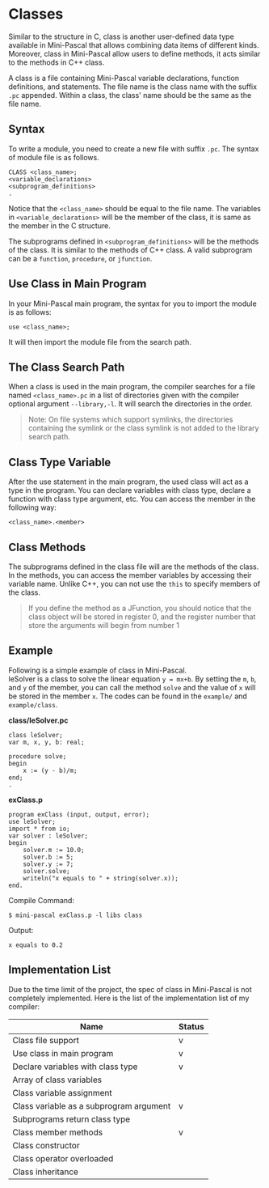 # Classes
Similar to the structure in C, class is another user-defined data type available in Mini-Pascal that allows combining data items of different kinds. Moreover, class in Mini-Pascal allow users to define methods, it acts similar to the methods in C++ class.

A class is a file containing Mini-Pascal variable declarations, function definitions, and statements. The file name is the class name with the suffix `.pc` appended. Within a class, the class' name should be the same as the file name.

## Syntax
To write a module, you need to create a new file with suffix `.pc`. The syntax of module file is as follows.
```
CLASS <class_name>;
<variable_declarations>
<subprogram_definitions>
.
```
Notice that the `<class_name>` should be equal to the file name.
The variables in `<variable_declarations>` will be the member of the class, it is same as the member in the C structure.

The subprograms defined in `<subprogram_definitions>` will be the methods of the class. It is similar to the methods of C++ class. A valid subprogram can be a `function`, `procedure`, or `jfunction`.

## Use Class in Main Program
In your Mini-Pascal main program, the syntax for you to import the module is as follows:
```
use <class_name>;
```
It will then import the module file from the search path.

## The Class Search Path
When a class is used in the main program, the compiler searches for a file named `<class_name>.pc` in a list of directories given with the compiler optional argument `--library,-l`. It will search the directories in the order.

> Note: On file systems which support symlinks, the directories containing the symlink or the class symlink is not added to the library search path.

## Class Type Variable
After the use statement in the main program, the used class will act as a type in the program. You can declare variables with class type, declare a function with class type argument, etc. You can access the member in the following way:
```
<class_name>.<member>
```

## Class Methods
The subprograms defined in the class file will are the methods of the class. In the methods, you can access the member variables by accessing their variable name. Unlike C++, you can not use the `this` to specify members of the class.
> If you define the method as a JFunction, you should notice that the class object will be stored in register 0, and the register number that store the arguments will begin from number 1

## Example
Following is a simple example of class in Mini-Pascal.   
leSolver is a class to solve the linear equation `y = mx+b`. By setting the `m`, `b`, and `y` of the member, you can call the method `solve` and the value of `x` will be stored in the member `x`. The codes can be found in the `example/` and `example/class`.    

**class/leSolver.pc**
```
class leSolver;
var m, x, y, b: real;

procedure solve;
begin
    x := (y - b)/m;
end;
.
```
**exClass.p**
```
program exClass (input, output, error);
use leSolver;
import * from io;
var solver : leSolver;
begin
    solver.m := 10.0;
    solver.b := 5;
    solver.y := 7;
    solver.solve;
    writeln("x equals to " + string(solver.x));
end.
```
Compile Command:
```
$ mini-pascal exClass.p -l libs class
```
Output:
```
x equals to 0.2
```

## Implementation List
Due to the time limit of the project, the spec of class in Mini-Pascal is not completely implemented. Here is the list of the implementation list of my compiler:

| Name | Status |
| ---- | ------ |
| Class file support | v |
| Use class in main program | v |
| Declare variables with class type | v |
| Array of class variables | |
| Class variable assignment | |
| Class variable as a subprogram argument | v |
| Subprograms return class type | |
| Class member methods | v |
| Class constructor | |
| Class operator overloaded | |
| Class inheritance | &nbsp; |

